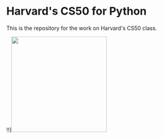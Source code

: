 # Harvard's CS50 for Python

This is the repository for the work on Harvard's CS50 class.

!!]<img src="(https://user-images.githubusercontent.com/43877978/206642074-d9db8e21-c261-4659-9e68-1f04424cef91.png)" width="250" height="250">
